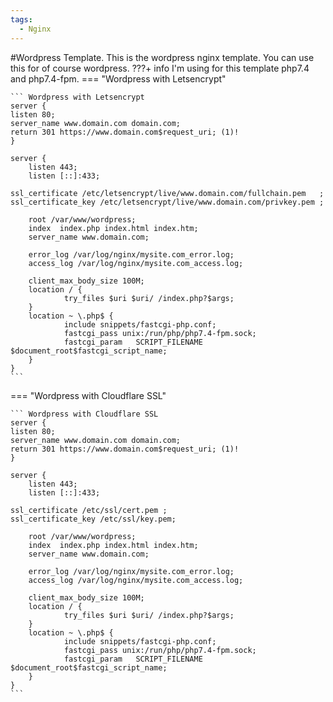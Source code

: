 ```yaml
---
tags:
  - Nginx
---
```

#Wordpress Template.
This is the wordpress nginx template. 
You can use this for of course wordpress.
???+ info
  I'm using for this template php7.4 and php7.4-fpm.
=== "Wordpress with Letsencrypt"

    ``` Wordpress with Letsencrypt 
    server {
    listen 80;
    server_name www.domain.com domain.com;
    return 301 https://www.domain.com$request_uri; (1)!
    }

    server {
        listen 443;
        listen [::]:433;

    ssl_certificate /etc/letsencrypt/live/www.domain.com/fullchain.pem   ;
    ssl_certificate_key /etc/letsencrypt/live/www.domain.com/privkey.pem ;

        root /var/www/wordpress;
        index  index.php index.html index.htm;
        server_name www.domain.com;

        error_log /var/log/nginx/mysite.com_error.log;
        access_log /var/log/nginx/mysite.com_access.log;
        
        client_max_body_size 100M;
        location / {
                try_files $uri $uri/ /index.php?$args;
        }
        location ~ \.php$ {
                include snippets/fastcgi-php.conf;
                fastcgi_pass unix:/run/php/php7.4-fpm.sock;
                fastcgi_param   SCRIPT_FILENAME $document_root$fastcgi_script_name;
        }
    }
    ```

=== "Wordpress with Cloudflare SSL"

    ``` Wordpress with Cloudflare SSL
    server {
    listen 80;
    server_name www.domain.com domain.com;
    return 301 https://www.domain.com$request_uri; (1)!
    }

    server {
        listen 443;
        listen [::]:433;

    ssl_certificate /etc/ssl/cert.pem ;
    ssl_certificate_key /etc/ssl/key.pem;

        root /var/www/wordpress;
        index  index.php index.html index.htm;
        server_name www.domain.com;

        error_log /var/log/nginx/mysite.com_error.log;
        access_log /var/log/nginx/mysite.com_access.log;
        
        client_max_body_size 100M;
        location / {
                try_files $uri $uri/ /index.php?$args;
        }
        location ~ \.php$ {
                include snippets/fastcgi-php.conf;
                fastcgi_pass unix:/run/php/php7.4-fpm.sock;
                fastcgi_param   SCRIPT_FILENAME $document_root$fastcgi_script_name;
        }
    }
    ```
